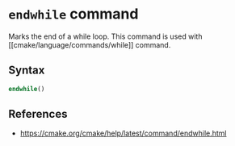 # `endwhile` command

Marks the end of a while loop. This command is used with [[cmake/language/commands/while]] command.

## Syntax

```cmake
endwhile()
```

## References

- https://cmake.org/cmake/help/latest/command/endwhile.html
